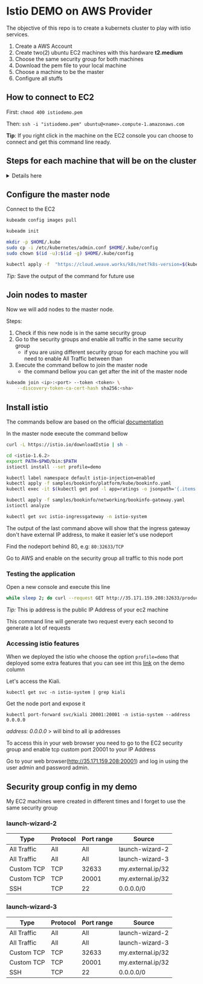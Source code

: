 # Istio DEMO on AWS Provider

The objective of this repo is to create a kubernets cluster to play with istio services.

1. Create a AWS Account
1. Create two(2) ubuntu EC2 machines with this hardware **t2.medium**
1. Choose the same security group for both machines
1. Download the pem file to your local machine
1. Choose a machine to be the master
1. Configure all stuffs

## How to connect to EC2

First: `chmod 400 istiodemo.pem`

Then:
`ssh -i "istiodemo.pem" ubuntu@<name>.compute-1.amazonaws.com`

**Tip**: If you right click in the machine on the EC2 console you can choose to connect and get this command line ready.

## Steps for each machine that will be on the cluster
<details>
    <summary>Details here</summary>

Access each machine that will be part of the cluster and execute the steps bellow

**Docker config**
```bash
curl -fsSL https://get.docker.com | bash
sudo usermod -aG docker ubuntu
docker --version
```

**Install kubernets**
```bash
echo "deb http://apt.kubernetes.io/ kubernetes-xenial main" > /etc/apt/sources.list.d/kubernetes.list

curl -s https://packages.cloud.google.com/apt/doc/apt-key.gpg | apt-key add -

apt-get update

apt-get install kubelet kubectl kubeadm
```
</details>

## Configure the master node
Connect to the EC2 

```bash
kubeadm config images pull

kubeadm init

mkdir -p $HOME/.kube
sudo cp -i /etc/kubernetes/admin.conf $HOME/.kube/config
sudo chown $(id -u):$(id -g) $HOME/.kube/config

kubectl apply -f  "https://cloud.weave.works/k8s/net?k8s-version=$(kubectl version| base64 | tr -d '\n')".yaml
```
*Tip:* Save the output of the command for future use

## Join nodes to master

Now we will add nodes to the master node. 

Steps:
1. Check if this new node is in the same security group
1. Go to the security groups and enable all traffic in the same security group 
   - if you are using different security group for each machine you will need to enable All Traffic between than
1. Execute the command bellow to join the master node
   - the command bellow you can get after the init of the master node
```bash
kubeadm join <ip>:<port> --token <token> \
    --discovery-token-ca-cert-hash sha256:<sha> 
```

## Install istio

The commands bellow are based on the official [documentation](https://istio.io/latest/docs/setup/getting-started/)

In the master node execute the command bellow
```bash
curl -L https://istio.io/downloadIstio | sh -

cd <istio-1.6.2>
export PATH=$PWD/bin:$PATH
istioctl install --set profile=demo

kubectl label namespace default istio-injection=enabled
kubectl apply -f samples/bookinfo/platform/kube/bookinfo.yaml
kubectl exec -it $(kubectl get pod -l app=ratings -o jsonpath='{.items[0].metadata.name}') -c ratings -- curl productpage:9080/productpage | grep -o "<title>.*</title>"

kubectl apply -f samples/bookinfo/networking/bookinfo-gateway.yaml
istioctl analyze

kubectl get svc istio-ingressgateway -n istio-system
```
The output of the last command above will show that the ingress gateway don't have external IP address, to make it easier let's use nodeport

Find the nodeport behind 80, e.g: `80:32633/TCP`

Go to AWS and enable on the security group all traffic to this node port

### Testing the application
Open a new console and execute this line

```bash
while sleep 2; do curl --request GET http://35.171.159.208:32633/productpage; done;
```
*Tip:* This ip address is the public IP Address of your ec2 machine

This command line will generate two request every each second to generate a lot of requests

### Accessing istio features

When we deployed the istio whe choose the option `profile=demo` that deployed some extra features that you can see int this [link](https://istio.io/latest/docs/setup/additional-setup/config-profiles) on the demo column

Let's access the Kiali.

`kubectl get svc -n istio-system | grep kiali`

Get the node port and expose it

`kubectl port-forward svc/kiali 20001:20001 -n istio-system --address 0.0.0.0`

*address: 0.0.0.0* > will bind to all ip addresses

To access this in your web browser you need to go to the EC2 security group and enable tcp custom port 20001 to your IP Address

Go to your web browser(http://35.171.159.208:20001) and log in using the user admin and password admin.

## Security group config in my demo

My EC2 machines were created in different times and I forget to use the same security group

### launch-wizard-2

|Type  |Protocol  |Port range  |Source  |
|-|-|-|-|
|All Traffic  |All  |All  |launch-wizard-2  |
|All Traffic  |All  |All  |launch-wizard-3  |
|Custom TCP   |TCP  |32633  |my.external.ip/32  |
|Custom TCP   |TCP  |20001  |my.external.ip/32  |
|SSH          |TCP  |22     |0.0.0.0/0  | 

### launch-wizard-3

|Type  |Protocol  |Port range  |Source  |
|-|-|-|-|
|All Traffic  |All  |All  |launch-wizard-2  |
|All Traffic  |All  |All  |launch-wizard-3  |
|Custom TCP   |TCP  |32633  |my.external.ip/32  |
|Custom TCP   |TCP  |20001  |my.external.ip/32  |
|SSH          |TCP  |22     |0.0.0.0/0  | 
